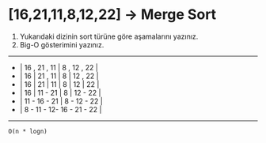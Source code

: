 # [16,21,11,8,12,22] -> Merge Sort

1. Yukarıdaki dizinin sort türüne göre aşamalarını yazınız.
2. Big-O gösterimini yazınız.

---

- | 16 , 21 , 11 | 8 , 12 , 22 |
- | 16 | 21 , 11 | 8 | 12 , 22 |
- | 16 | 21 | 11 | 8 | 12 | 22 |
- | 16 | 11 - 21 | 8 | 12 - 22 |
- | 11 - 16 - 21 | 8 - 12 - 22 |
- | 8  - 11 - 12- 16 - 21 - 22 |

---

`O(n * logn)`